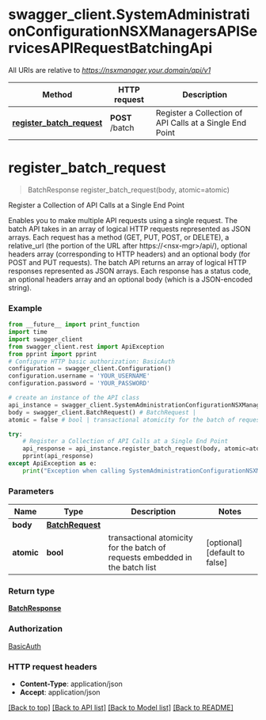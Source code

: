 # swagger_client.SystemAdministrationConfigurationNSXManagersAPIServicesAPIRequestBatchingApi

All URIs are relative to *https://nsxmanager.your.domain/api/v1*

Method | HTTP request | Description
------------- | ------------- | -------------
[**register_batch_request**](SystemAdministrationConfigurationNSXManagersAPIServicesAPIRequestBatchingApi.md#register_batch_request) | **POST** /batch | Register a Collection of API Calls at a Single End Point

# **register_batch_request**
> BatchResponse register_batch_request(body, atomic=atomic)

Register a Collection of API Calls at a Single End Point

Enables you to make multiple API requests using a single request. The batch API takes in an array of logical HTTP requests represented as JSON arrays. Each request has a method (GET, PUT, POST, or DELETE), a relative_url (the portion of the URL after https://&lt;nsx-mgr&gt;/api/), optional headers array (corresponding to HTTP headers) and an optional body (for POST and PUT requests). The batch API returns an array of logical HTTP responses represented as JSON arrays. Each response has a status code, an optional headers array and an optional body (which is a JSON-encoded string). 

### Example
```python
from __future__ import print_function
import time
import swagger_client
from swagger_client.rest import ApiException
from pprint import pprint
# Configure HTTP basic authorization: BasicAuth
configuration = swagger_client.Configuration()
configuration.username = 'YOUR_USERNAME'
configuration.password = 'YOUR_PASSWORD'

# create an instance of the API class
api_instance = swagger_client.SystemAdministrationConfigurationNSXManagersAPIServicesAPIRequestBatchingApi(swagger_client.ApiClient(configuration))
body = swagger_client.BatchRequest() # BatchRequest | 
atomic = false # bool | transactional atomicity for the batch of requests embedded in the batch list (optional) (default to false)

try:
    # Register a Collection of API Calls at a Single End Point
    api_response = api_instance.register_batch_request(body, atomic=atomic)
    pprint(api_response)
except ApiException as e:
    print("Exception when calling SystemAdministrationConfigurationNSXManagersAPIServicesAPIRequestBatchingApi->register_batch_request: %s\n" % e)
```

### Parameters

Name | Type | Description  | Notes
------------- | ------------- | ------------- | -------------
 **body** | [**BatchRequest**](BatchRequest.md)|  | 
 **atomic** | **bool**| transactional atomicity for the batch of requests embedded in the batch list | [optional] [default to false]

### Return type

[**BatchResponse**](BatchResponse.md)

### Authorization

[BasicAuth](../README.md#BasicAuth)

### HTTP request headers

 - **Content-Type**: application/json
 - **Accept**: application/json

[[Back to top]](#) [[Back to API list]](../README.md#documentation-for-api-endpoints) [[Back to Model list]](../README.md#documentation-for-models) [[Back to README]](../README.md)

